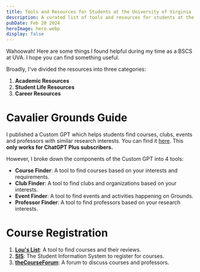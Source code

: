 ```yaml
---
title: Tools and Resources for Students at the University of Virginia
description: A curated list of tools and resources for students at the University of Virginia.
pubDate: Feb 20 2024
heroImage: hero.webp
display: false
---
```


Wahoowah! Here are some things I found helpful during my time as a BSCS at UVA. I hope you can find something useful.

Broadly, I've divided the resources into three categories:

1. **Academic Resources**
2. **Student Life Resources**
3. **Career Resources**

# Cavalier Grounds Guide

I published a Custom GPT which helps students find courses, clubs, events and professors with similar research interests. You can find it [here](https://cavaliergrounds.com). This **only works for ChatGPT Plus subscribers.**

However, I broke down the components of the Custom GPT into 4 tools:

- **Course Finder**: A tool to find courses based on your interests and requirements.
- **Club Finder**: A tool to find clubs and organizations based on your interests.
- **Event Finder**: A tool to find events and activities happening on Grounds.
- **Professor Finder**: A tool to find professors based on your research interests.

# Course Registration

1. [**Lou's List**](https://louslist.org/): A tool to find courses and their reviews.
2. [**SIS**](https://sisuva.admin.virginia.edu): The Student Information System to register for courses.
3. [**theCourseForum**](https://thecourseforum.com): A forum to discuss courses and professors.
